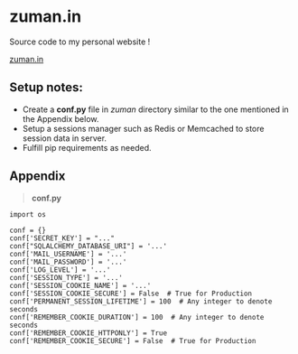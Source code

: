# zuman.in
Source code to my personal website !

[zuman.in](https://zuman.in)

## Setup notes:
* Create a **conf.py** file in *zuman* directory similar to the one mentioned in the Appendix below.
* Setup a sessions manager such as Redis or Memcached to store session data in server.
* Fulfill pip requirements as needed.


## Appendix

>**conf.py**
```
import os

conf = {}
conf['SECRET_KEY'] = "..."
conf["SQLALCHEMY_DATABASE_URI"] = '...'
conf['MAIL_USERNAME'] = '...'
conf['MAIL_PASSWORD'] = '...'
conf['LOG_LEVEL'] = '...'
conf['SESSION_TYPE'] = '...'
conf['SESSION_COOKIE_NAME'] = '...'
conf['SESSION_COOKIE_SECURE'] = False  # True for Production
conf['PERMANENT_SESSION_LIFETIME'] = 100  # Any integer to denote seconds
conf['REMEMBER_COOKIE_DURATION'] = 100  # Any integer to denote seconds
conf['REMEMBER_COOKIE_HTTPONLY'] = True
conf['REMEMBER_COOKIE_SECURE'] = False  # True for Production

```
